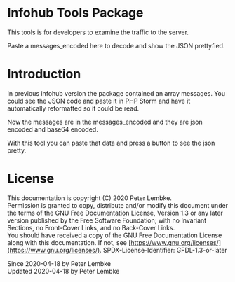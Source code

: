 # Infohub Tools Package

This tools is for developers to examine the traffic to the server.

Paste a messages_encoded here to decode and show the JSON prettyfied.

# Introduction

In previous infohub version the package contained an array messages. You could see the JSON code and paste it in PHP
Storm and have it automatically reformatted so it could be read.

Now the messages are in the messages_encoded and they are json encoded and base64 encoded.

With this tool you can paste that data and press a button to see the json pretty.

# License

This documentation is copyright (C) 2020 Peter Lembke.  
Permission is granted to copy, distribute and/or modify this document under the terms of the GNU Free Documentation
License, Version 1.3 or any later version published by the Free Software Foundation; with no Invariant Sections, no
Front-Cover Links, and no Back-Cover Links.  
You should have received a copy of the GNU Free Documentation License along with this documentation. If not,
see [https://www.gnu.org/licenses/](https://www.gnu.org/licenses/). SPDX-License-Identifier: GFDL-1.3-or-later

Since 2020-04-18 by Peter Lembke  
Updated 2020-04-18 by Peter Lembke  

